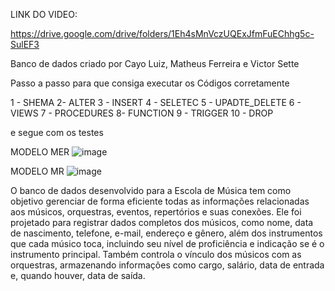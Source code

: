 LINK DO VIDEO: 

https://drive.google.com/drive/folders/1Eh4sMnVczUQExJfmFuEChhg5c-SulEF3

Banco de dados criado por Cayo Luiz, Matheus Ferreira e Victor Sette

Passo a passo para que consiga executar os Códigos corretamente

1 - SHEMA
2- ALTER
3 - INSERT
4 - SELETEC
5 - UPADTE_DELETE
6 - VIEWS
7 - PROCEDURES
8- FUNCTION
9 - TRIGGER 
10 - DROP

e segue com os testes 

MODELO MER
![image](https://github.com/user-attachments/assets/53d23069-3f24-4b82-a45c-09b2888396d7)

MODELO MR
![image](https://github.com/user-attachments/assets/075150c6-cb28-4ea9-b2bf-5ff0f8cdb0ef)


O banco de dados desenvolvido para a Escola de Música tem como objetivo gerenciar de forma eficiente todas as informações relacionadas aos músicos, orquestras, eventos, repertórios e suas conexões. Ele foi projetado para registrar dados completos dos músicos, como nome, data de nascimento, telefone, e-mail, endereço e gênero, além dos instrumentos que cada músico toca, incluindo seu nível de proficiência e indicação se é o instrumento principal. Também controla o vínculo dos músicos com as orquestras, armazenando informações como cargo, salário, data de entrada e, quando houver, data de saída.
